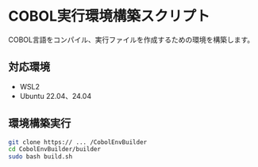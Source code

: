 # COBOL実行環境構築スクリプト

COBOL言語をコンパイル、実行ファイルを作成するための環境を構築します。

## 対応環境

- WSL2
- Ubuntu 22.04、24.04

## 環境構築実行

``` sh
git clone https:// ... /CobolEnvBuilder
cd CobolEnvBuilder/builder
sudo bash build.sh
```
